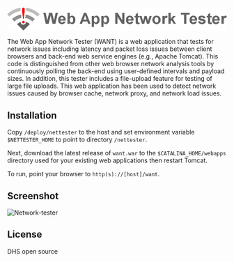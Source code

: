 ![want logo](war/images/readme-logo.png) 

The Web App Network Tester (WANT) is a web application that tests for network issues including latency and packet loss issues between client browsers and back-end web service engines (e.g., Apache Tomcat). This code is distinguished from other web browser network analysis tools by continuously polling the back-end using user-defined intervals and payload sizes. In addition, this tester includes a file-upload feature for testing of large file uploads. This web application has been used to detect network issues caused by browser cache, network proxy, and network load issues.

## Installation

Copy ```/deploy/nettester``` to the host and set environment variable
```$NETTESTER_HOME``` to point to directory ```/nettester```.  

Next, download the latest release of ```want.war``` to the ```$CATALINA_HOME/webapps``` directory used for your existing web applications then restart Tomcat.

To run, point your browser to ```http(s)://[host]/want```. 

## Screenshot

![Network-tester](war/images/screenshot.png)

License
----

DHS open source

